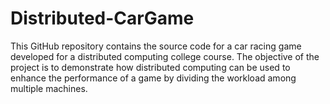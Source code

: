 # Distributed-CarGame
This GitHub repository contains the source code for a car racing game developed for a distributed computing college course. The objective of the project is to demonstrate how distributed computing can be used to enhance the performance of a game by dividing the workload among multiple machines.
